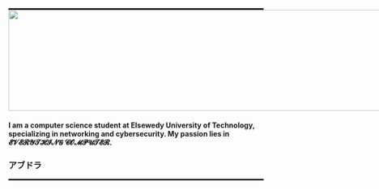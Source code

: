 <hr style="width: 100%; border: none; border-top: 2px solid black; margin: 0;">
<div style="width: 100vw; overflow: hidden;">
  <img src="https://media.giphy.com/media/C8HcILg7Reyq8Bvb8G/giphy.gif?cid=ecf05e4707sw0vytreisq9ca3nc54udglk03s1lorxtzdssm&ep=v1_gifs_related&rid=giphy.gif&ct=g" 
       style="width: 100vw; height: 200px; object-fit: fill;" />
</div>
<h4 align="left">I am a computer science student at Elsewedy University of Technology, specializing in networking and cybersecurity. My passion lies in 𝓔𝓥𝓔𝓡𝓨𝓣𝓗𝓘𝓝𝓖 𝓒𝓞𝓜𝓟𝓤𝓣𝓔𝓡.
</h4>
<h3>アブドラ</h3>
<hr style="width: 100%; border: none; border-top: 2px solid black; margin: 0;">

</div>


